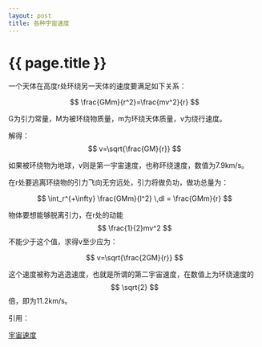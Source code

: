 ```yaml
---
layout: post
title: 各种宇宙速度
---
```


{{ page.title }}
===============

一个天体在高度r处环绕另一天体的速度要满足如下关系：

$$ \frac{GMm}{r^2}=\frac{mv^2}{r} $$

G为引力常量，M为被环绕物质量，m为环绕天体质量，v为绕行速度。

解得：$$ v=\sqrt{\frac{GM}{r}} $$

如果被环绕物为地球，v则是第一宇宙速度，也称环绕速度，数值为7.9km/s。

在r处要逃离环绕物的引力飞向无穷远处，引力将做负功，做功总量为：

$$ \int_r^{+\infty} \frac{GMm}{l^2} \,dl = \frac{GMm}{r} $$

物体要想能够脱离引力，在r处的动能$$ \frac{1}{2}mv^2 $$不能少于这个值，求得v至少应为：

$$ v=\sqrt{\frac{2GM}{r}} $$

这个速度被称为逃逸速度，也就是所谓的第二宇宙速度，在数值上为环绕速度的$$ \sqrt{2} $$倍，即为11.2km/s。

引用：

[宇宙速度](http://zh.wikipedia.org/wiki/%E5%AE%87%E5%AE%99%E9%80%9F%E5%BA%A6)

